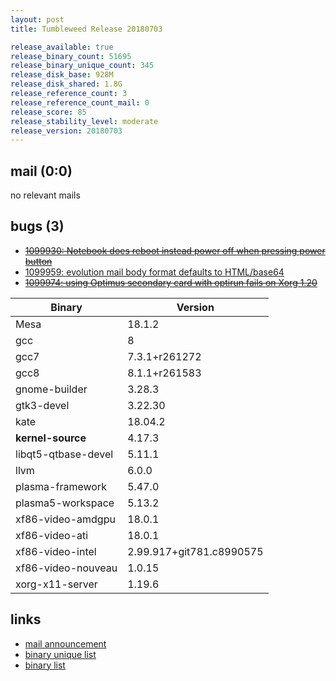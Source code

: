```yaml
---
layout: post
title: Tumbleweed Release 20180703

release_available: true
release_binary_count: 51695
release_binary_unique_count: 345
release_disk_base: 928M
release_disk_shared: 1.8G
release_reference_count: 3
release_reference_count_mail: 0
release_score: 85
release_stability_level: moderate
release_version: 20180703
---
```


## mail (0:0)

no relevant mails

## bugs (3)

<!--more-->

- ~~[1099930: Notebook does reboot instead power off when pressing power button](https://bugzilla.opensuse.org/show_bug.cgi?id=1099930)~~
- [1099959: evolution mail body format defaults to HTML/base64](https://bugzilla.opensuse.org/show_bug.cgi?id=1099959)
- ~~[1099974: using Optimus secondary card with optirun fails on Xorg 1.20](https://bugzilla.opensuse.org/show_bug.cgi?id=1099974)~~

Binary | Version
--- | ---
Mesa | 18.1.2
gcc | 8
gcc7 | 7.3.1+r261272
gcc8 | 8.1.1+r261583
gnome-builder | 3.28.3
gtk3-devel | 3.22.30
kate | 18.04.2
**kernel-source** | 4.17.3
libqt5-qtbase-devel | 5.11.1
llvm | 6.0.0
plasma-framework | 5.47.0
plasma5-workspace | 5.13.2
xf86-video-amdgpu | 18.0.1
xf86-video-ati | 18.0.1
xf86-video-intel | 2.99.917+git781.c8990575
xf86-video-nouveau | 1.0.15
xorg-x11-server | 1.19.6

## links

- [mail announcement](https://lists.opensuse.org/opensuse-factory/2018-07/msg00042.html)
- [binary unique list](http://download.tumbleweed.boombatower.com/20180703/rpm.unique.list)
- [binary list](http://download.tumbleweed.boombatower.com/20180703/rpm.list)
